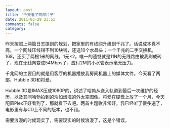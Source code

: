```yaml
---
layout: post
title: '今天看了两部片子'
date: 2011-05-29 23:51
comments: false
category: 
---
```

    

昨天按照上两篇日志提到的规划，把家里的有线网升级到千兆了。话说成本真不高，一个网线压线钳不到10块钱，还送10个水晶头；一个千兆的二手交换机，168，还买了两根1米的网线，1元×2。唯一的遗憾就是11N的无线路由被我刷成砖了，现在无线网变成54Mbps了，应付2M的小水管表示毫无压力。

千兆网的主要目的就是用客厅的机器播放我房间机器上的媒体文件。今天看了两部，Hubble 3D和将爱。

Hubble 3D是IMAX压成1080P的，讲述了哈勃从送入轨道到最后一次维护的经历，以及其间哈勃拍到的浩如烟海的外太空图像。将爱在硬盘上放了一个月，今天配置Plex正好看到了，那就看下去吧。两首主题歌非常好，我已经听了很多遍了，电影里有与CD上不同的版本，也不错。

需要浪漫的时候现实了，需要现实的时候浪漫了，这是个错误。
